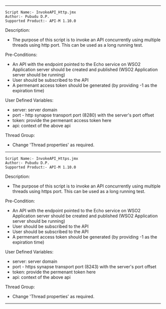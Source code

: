 -------------------------------------------------------------------------

    Script Name:- InvokeAPI_Http.jmx
    Author:- Pubudu D.P.
    Supported Product:- API-M 1.10.0


Description:
- The purpose of this script is to invoke an API concurrently using multiple threads using http port. This can be used as a long running test.

Pre-Conditions:
- An API  with the endpoint pointed to the Echo service on WSO2 Application server should be created and published (WSO2 Application server should be running)
- User should be subscribed to the API
- A permenant access token should be generated (by providing -1 as the expiration time)

User Defined Variables:
- server: server domain
- port -  http synapse transport port (8280) with the server's port offset 
- token: provide the permenant access token here
- api: context of the above api

Thread Group:
- Change 'Thread properties' as required.
------------------------------------------------------------------------------

    Script Name:- InvokeAPI_Https.jmx
    Author:- Pubudu D.P.
    Supported Product:- API-M 1.10.0


Description:
- The purpose of this script is to invoke an API concurrently using multiple threads using https port. This can be used as a long running test.

Pre-Condition:
- An API  with the endpoint pointed to the Echo service on WSO2 Application server should be created and published (WSO2 Application server should be running)
- User should be subscribed to the API
- User should be subscribed to the API
- A permenant access token should be generated (by providing -1 as the expiration time)

User Defined Variables:
- server: server domain
- port -  https synapse transport port (8243) with the server's port offset 
- token: provide the permenant token here
- api: context of the above api

Thread Group:
- Change 'Thread properties' as required.
------------------------------------------------------------------------------

